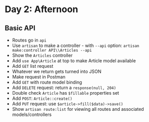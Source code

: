 # Day 2: Afternoon

## Basic API

- Routes go in `api`
- Use `artisan` to make a controller - with `--api` option: `artisan make:controller API\\Articles --api`
- Show the `Articles` controller
- Add `use App\Article` at top to make Article model available
- Add `GET` list request
- Whatever we return gets turned into JSON
- Make request in Postman
- Add `GET` with route model binding
- Add `DELETE` request: return a `response(null, 204)`
- Double check `Article` has `$fillable` properties set
- Add `POST`: `Article::create()`
- Add `PUT` request: use `$article->fill($data)->save()`
- Show `artisan route:list` for viewing all routes and associated models/controllers
